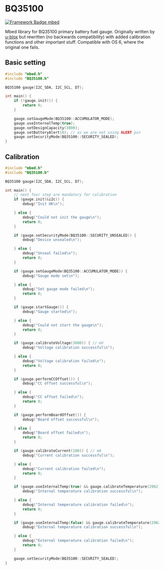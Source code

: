 # BQ35100

[![Framework Badge mbed](https://img.shields.io/badge/framework-mbed-008fbe.svg)](https://os.mbed.com/)

Mbed library for BQ35100 primary battery fuel gauge. Originally written by [u-blox](https://os.mbed.com/teams/ublox/code/battery-gauge-bq35100) but rewritten (no backwards compatibility) with added calibration functions and other important stuff. Compatible with OS 6, where the original one fails.

## Basic setting

```cpp
#include "mbed.h"
#include "BQ35100.h"

BQ35100 gauge(I2C_SDA, I2C_SCL, D7);

int main() {
    if (!gauge.init()) {
        return 0;
    }

    gauge.setGaugeMode(BQ35100::ACCUMULATOR_MODE);
    gauge.useInternalTemp(true);
    gauge.setDesignCapacity(3800);
    gauge.setBatteryAlert(0); // as we are not using ALERT pin
    gauge.setSecurityMode(BQ35100::SECURITY_SEALED);
}
```

## Calibration

```cpp
#include "mbed.h"
#include "BQ35100.h"

BQ35100 gauge(I2C_SDA, I2C_SCL, D7);

int main() {
    // next four step are mandatory for calibration
    if (gauge.init(&i2c)) {
        debug("Init OK\n");

    } else {
        debug("Could not init the gauge\n");
        return 0;
    }

    if (gauge.setSecurityMode(BQ35100::SECURITY_UNSEALED)) {
        debug("Device unsealed\n");

    } else {
        debug("Unseal failed\n");
        return 0;
    }

    if (gauge.setGaugeMode(BQ35100::ACCUMULATOR_MODE)) {
        debug("Gauge mode set\n");

    } else {
        debug("Set gauge mode failed\n");
        return 0;
    }

    if (gauge.startGauge()) {
        debug("Gauge started\n");

    } else {
        debug("Could not start the gauge\n");
        return 0;
    }

    if (gauge.calibrateVoltage(3600)) { // mV
        debug("Voltage calibration successful\n");

    } else {
        debug("Voltage calibration failed\n");
        return 0;
    }

    if (gauge.performCCOffset()) {
        debug("CC offset successful\n");

    } else {
        debug("CC offset failed\n");
        return 0;
    }

    if (gauge.performBoardOffset()) {
        debug("Board offset successful\n");

    } else {
        debug("Board offset failed\n");
        return 0;
    }

    if (gauge.calibrateCurrent(100)) { // mA
        debug("Current calibration successful\n");

    } else {
        debug("Current calibration failed\n");
        return 0;
    }

    if (gauge.useInternalTemp(true) && gauge.calibrateTemperature(2962)) { // 23.05°C
        debug("Internal temperature calibration successful\n");

    } else {
        debug("Internal temperature calibration failed\n");
        return 0;
    }

    if (gauge.useInternalTemp(false) && gauge.calibrateTemperature(2962)) { // 23.05°C
        debug("External temperature calibration successful\n");

    } else {
        debug("External temperature calibration failed\n");
        return 0;
    }

    gauge.setSecurityMode(BQ35100::SECURITY_SEALED);
}
```
